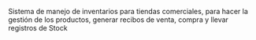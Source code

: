 Sistema de manejo de inventarios para tiendas comerciales, para hacer la gestión de los productos, generar recibos de venta, compra y llevar registros de Stock